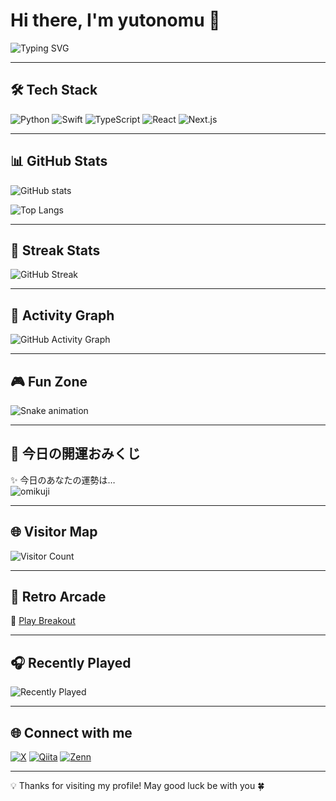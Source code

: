 # Hi there, I'm yutonomu 👋

![Typing SVG](https://readme-typing-svg.herokuapp.com?color=%2336BCF7&lines=Welcome+to+my+GitHub!;I+love+coding+💻;Exploring+new+tech+🚀;Building+fun+projects+🎨)

---

## 🛠 Tech Stack

![Python](https://img.shields.io/badge/Python-3776AB?logo=python&logoColor=white)
![Swift](https://img.shields.io/badge/Swift-FA7343?logo=swift&logoColor=white)
![TypeScript](https://img.shields.io/badge/TypeScript-3178C6?logo=typescript&logoColor=white)
![React](https://img.shields.io/badge/React-61DAFB?logo=react&logoColor=black)
![Next.js](https://img.shields.io/badge/Next.js-000000?logo=next.js&logoColor=white)

---

## 📊 GitHub Stats

![GitHub stats](https://github-readme-stats.vercel.app/api?username=yutonomu&show_icons=true&theme=radical)

![Top Langs](https://github-readme-stats.vercel.app/api/top-langs/?username=yutonomu&layout=compact&theme=radical)

---

## 🌱 Streak Stats
![GitHub Streak](https://streak-stats.demolab.com?user=yutonomu&theme=tokyonight&hide_border=true)

---

## 🎨 Activity Graph
![GitHub Activity Graph](https://github-readme-activity-graph.vercel.app/graph?username=yutonomu&theme=tokyo-night)

---

## 🎮 Fun Zone

![Snake animation](https://github.com/yutonomu/yutonomu/blob/output/snake.svg)

---

## 🔮 今日の開運おみくじ

✨ 今日のあなたの運勢は…  
![omikuji](https://omikuji-api-ten.vercel.app/api/omikuji)

---

## 🌐 Visitor Map
![Visitor Count](https://komarev.com/ghpvc/?username=yutonomu&color=blue&style=flat)

---

## 👾 Retro Arcade
 
👾 [Play Breakout](https://yutonomu.github.io/retro-arcade)

---

## 🎧 Recently Played

![Recently Played](https://github.com/yutonomu/yutonomu/blob/output/recent.svg)

---

## 🌐 Connect with me

[![X](https://img.shields.io/badge/X-000000?logo=x&logoColor=white)](https://x.com/yutonomun)
[![Qiita](https://img.shields.io/badge/Qiita-55C500?logo=qiita&logoColor=white)](https://qiita.com/yutonomu)
[![Zenn](https://img.shields.io/badge/Zenn-3EA8FF?logo=zenn&logoColor=white)](https://zenn.dev/yutonomu)

---

💡 Thanks for visiting my profile! May good luck be with you 🍀
